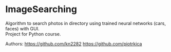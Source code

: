 # ImageSearching

Algorithm to search photos in directory using trained neural networks (cars, faces) with GUI.  
Project for Python course.

Authors:
https://github.com/kn2282
https://github.com/piotrkica

